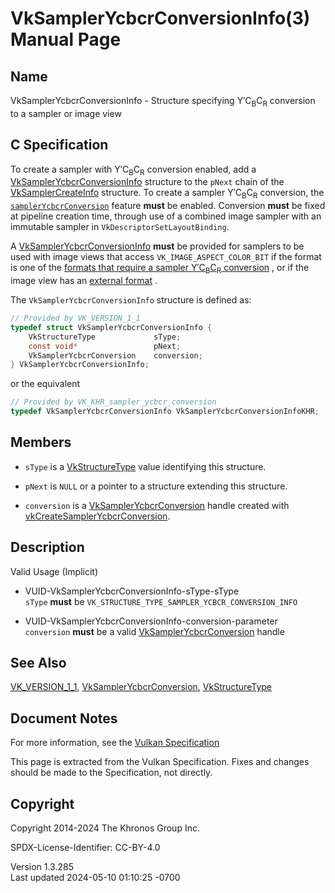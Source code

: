 # VkSamplerYcbcrConversionInfo(3) Manual Page

## Name

VkSamplerYcbcrConversionInfo - Structure specifying
Y′C<sub>B</sub>C<sub>R</sub> conversion to a sampler or image view



## <a href="#_c_specification" class="anchor"></a>C Specification

To create a sampler with Y′C<sub>B</sub>C<sub>R</sub> conversion
enabled, add a
[VkSamplerYcbcrConversionInfo](https://registry.khronos.org/vulkan/specs/1.3-extensions/man/html/VkSamplerYcbcrConversionInfo.html)
structure to the `pNext` chain of the
[VkSamplerCreateInfo](https://registry.khronos.org/vulkan/specs/1.3-extensions/man/html/VkSamplerCreateInfo.html) structure. To create a
sampler Y′C<sub>B</sub>C<sub>R</sub> conversion, the <a
href="https://registry.khronos.org/vulkan/specs/1.3-extensions/html/vkspec.html#features-samplerYcbcrConversion"
target="_blank" rel="noopener"><code>samplerYcbcrConversion</code></a>
feature **must** be enabled. Conversion **must** be fixed at pipeline
creation time, through use of a combined image sampler with an immutable
sampler in `VkDescriptorSetLayoutBinding`.

A [VkSamplerYcbcrConversionInfo](https://registry.khronos.org/vulkan/specs/1.3-extensions/man/html/VkSamplerYcbcrConversionInfo.html)
**must** be provided for samplers to be used with image views that
access `VK_IMAGE_ASPECT_COLOR_BIT` if the format is one of the <a
href="https://registry.khronos.org/vulkan/specs/1.3-extensions/html/vkspec.html#formats-requiring-sampler-ycbcr-conversion"
target="_blank" rel="noopener">formats that require a sampler
Y′C<sub>B</sub>C<sub>R</sub> conversion</a> , or if the image view has
an <a
href="https://registry.khronos.org/vulkan/specs/1.3-extensions/html/vkspec.html#memory-external-android-hardware-buffer-external-formats"
target="_blank" rel="noopener">external format</a> .

The `VkSamplerYcbcrConversionInfo` structure is defined as:

``` c
// Provided by VK_VERSION_1_1
typedef struct VkSamplerYcbcrConversionInfo {
    VkStructureType             sType;
    const void*                 pNext;
    VkSamplerYcbcrConversion    conversion;
} VkSamplerYcbcrConversionInfo;
```

or the equivalent

``` c
// Provided by VK_KHR_sampler_ycbcr_conversion
typedef VkSamplerYcbcrConversionInfo VkSamplerYcbcrConversionInfoKHR;
```

## <a href="#_members" class="anchor"></a>Members

- `sType` is a [VkStructureType](https://registry.khronos.org/vulkan/specs/1.3-extensions/man/html/VkStructureType.html) value identifying
  this structure.

- `pNext` is `NULL` or a pointer to a structure extending this
  structure.

- `conversion` is a
  [VkSamplerYcbcrConversion](https://registry.khronos.org/vulkan/specs/1.3-extensions/man/html/VkSamplerYcbcrConversion.html) handle
  created with
  [vkCreateSamplerYcbcrConversion](https://registry.khronos.org/vulkan/specs/1.3-extensions/man/html/vkCreateSamplerYcbcrConversion.html).

## <a href="#_description" class="anchor"></a>Description

Valid Usage (Implicit)

- <a href="#VUID-VkSamplerYcbcrConversionInfo-sType-sType"
  id="VUID-VkSamplerYcbcrConversionInfo-sType-sType"></a>
  VUID-VkSamplerYcbcrConversionInfo-sType-sType  
  `sType` **must** be `VK_STRUCTURE_TYPE_SAMPLER_YCBCR_CONVERSION_INFO`

- <a href="#VUID-VkSamplerYcbcrConversionInfo-conversion-parameter"
  id="VUID-VkSamplerYcbcrConversionInfo-conversion-parameter"></a>
  VUID-VkSamplerYcbcrConversionInfo-conversion-parameter  
  `conversion` **must** be a valid
  [VkSamplerYcbcrConversion](https://registry.khronos.org/vulkan/specs/1.3-extensions/man/html/VkSamplerYcbcrConversion.html) handle

## <a href="#_see_also" class="anchor"></a>See Also

[VK_VERSION_1_1](https://registry.khronos.org/vulkan/specs/1.3-extensions/man/html/VK_VERSION_1_1.html),
[VkSamplerYcbcrConversion](https://registry.khronos.org/vulkan/specs/1.3-extensions/man/html/VkSamplerYcbcrConversion.html),
[VkStructureType](https://registry.khronos.org/vulkan/specs/1.3-extensions/man/html/VkStructureType.html)

## <a href="#_document_notes" class="anchor"></a>Document Notes

For more information, see the <a
href="https://registry.khronos.org/vulkan/specs/1.3-extensions/html/vkspec.html#VkSamplerYcbcrConversionInfo"
target="_blank" rel="noopener">Vulkan Specification</a>

This page is extracted from the Vulkan Specification. Fixes and changes
should be made to the Specification, not directly.

## <a href="#_copyright" class="anchor"></a>Copyright

Copyright 2014-2024 The Khronos Group Inc.

SPDX-License-Identifier: CC-BY-4.0

Version 1.3.285  
Last updated 2024-05-10 01:10:25 -0700

